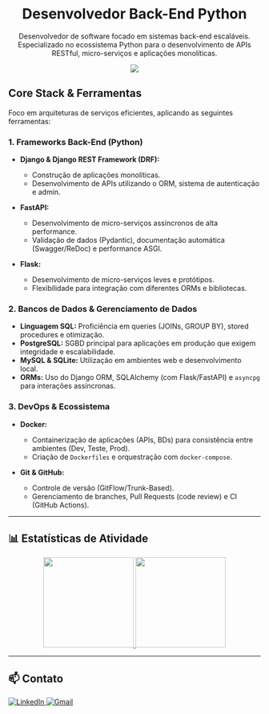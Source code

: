 <h1 align="center">Desenvolvedor Back-End Python</h1>

<p align="center">
  Desenvolvedor de software focado em sistemas back-end escaláveis.
  <br />
  Especializado no ecossistema Python para o desenvolvimento de APIs RESTful, micro-serviços e aplicações monolíticas.
</p>

<p align="center">
  <a href="https://skillicons.dev">
    <img src="https://skillicons.dev/icons?i=py,django,flask,fastapi,postgres,mysql,sqlite,docker,git" />
  </a>
</p>

## Core Stack & Ferramentas

Foco em arquiteturas de serviços eficientes, aplicando as seguintes ferramentas:

### 1. Frameworks Back-End (Python)

* **Django & Django REST Framework (DRF):**
    * Construção de aplicações monolíticas.
    * Desenvolvimento de APIs utilizando o ORM, sistema de autenticação e admin.

* **FastAPI:**
    * Desenvolvimento de micro-serviços assíncronos de alta performance.
    * Validação de dados (Pydantic), documentação automática (Swagger/ReDoc) e performance ASGI.

* **Flask:**
    * Desenvolvimento de micro-serviços leves e protótipos.
    * Flexibilidade para integração com diferentes ORMs e bibliotecas.

### 2. Bancos de Dados & Gerenciamento de Dados

* **Linguagem SQL:** Proficiência em queries (JOINs, GROUP BY), stored procedures e otimização.
* **PostgreSQL:** SGBD principal para aplicações em produção que exigem integridade e escalabilidade.
* **MySQL & SQLite:** Utilização em ambientes web e desenvolvimento local.
* **ORMs:** Uso do Django ORM, SQLAlchemy (com Flask/FastAPI) e `asyncpg` para interações assíncronas.

### 3. DevOps & Ecossistema

* **Docker:**
    * Containerização de aplicações (APIs, BDs) para consistência entre ambientes (Dev, Teste, Prod).
    * Criação de `Dockerfiles` e orquestração com `docker-compose`.

* **Git & GitHub:**
    * Controle de versão (GitFlow/Trunk-Based).
    * Gerenciamento de branches, Pull Requests (code review) e CI (GitHub Actions).

---

## 📊 Estatísticas de Atividade

<div align="center">
  <a href="https://github.com/JoaoSandovall">
    <img height="180em" src="https://github-readme-stats.vercel.app/api?username=JoaoSandovall&show_icons=true&theme=dracula&include_all_commits=true&count_private=true"/>
    <img height="180em" src="https://github-readme-stats.vercel.app/api/top-langs/?username=JoaoSandovall&layout=compact&langs_count=7&theme=dracula"/>
  </a>
</div>

---

## 📫 Contato

<p align="left">
  <a href="www.linkedin.com/in/joão-pedro-sandoval-9048582b7" target="_blank">
    <img src="https://img.shields.io/badge/LinkedIn-0A66C2?style=for-the-badge&logo=linkedin&logoColor=white" alt="LinkedIn"/>
  </a>
  <a href="mailto:jpsandovalveras@aqui.com" target="_blank">
    <img src="https://img.shields.io/badge/Gmail-D14836?style=for-the-badge&logo=gmail&logoColor=white" alt="Gmail"/>
  </a>
</p>
